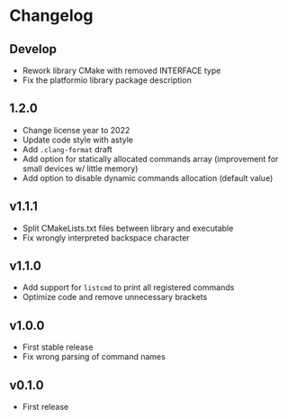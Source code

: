 # Changelog

## Develop

- Rework library CMake with removed INTERFACE type
- Fix the platformio library package description

## 1.2.0

- Change license year to 2022
- Update code style with astyle
- Add `.clang-format` draft
- Add option for statically allocated commands array (improvement for small devices w/ little memory)
- Add option to disable dynamic commands allocation (default value)

## v1.1.1

- Split CMakeLists.txt files between library and executable
- Fix wrongly interpreted backspace character

## v1.1.0

- Add support for `listcmd` to print all registered commands
- Optimize code and remove unnecessary brackets

## v1.0.0

- First stable release
- Fix wrong parsing of command names

## v0.1.0

- First release
